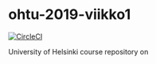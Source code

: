 # ohtu-2019-viikko1

[![CircleCI](https://circleci.com/gh/jonitaajamo/ohtu-2019-viikko1.svg?style=svg)](https://circleci.com/gh/jonitaajamo/ohtu-2019-viikko1)


University of Helsinki course repository on 
